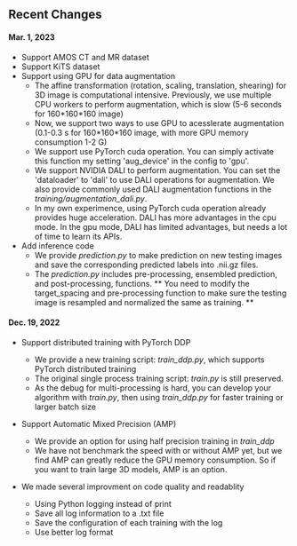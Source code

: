 ## Recent Changes

#### Mar. 1, 2023
- Support AMOS CT and MR dataset
- Support KiTS dataset
- Support using GPU for data augmentation
    - The affine transformation (rotation, scaling, translation, shearing) for 3D image is computational intensive. Previously, we use multiple CPU workers to perform augmentation, which is slow (5-6 seconds for 160\*160\*160 image)
    - Now, we support two ways to use GPU to acesslerate augmentation (0.1-0.3 s for 160\*160\*160 image, with more GPU memory consumption 1-2 G)
    - We support use PyTorch cuda operation. You can simply activate this function my setting 'aug\_device' in the config to 'gpu'.
    - We support NVIDIA DALI to perform augmentation. You can set the 'dataloader' to 'dali' to use DALI operations for augmentation. We also provide commonly used DALI augmentation functions in the *training/augmentation\_dali.py*.
    - In my own experimence, using PyTorch cuda operation already provides huge acceleration. DALI has more advantages in the cpu mode. In the gpu mode, DALI has limited advantages, but needs a lot of time to learn its APIs.
- Add inference code
    - We provide *prediction.py* to make prediction on new testing images and save the corresponding predicted labels into .nii.gz files.
    - The *prediction.py* includes pre-processing, ensembled prediction, and post-processing, functions. ** You need to modify the target\_spacing and pre-processing function to make sure the testing image is resampled and normalized the same as training. **

#### Dec. 19, 2022
- Support distributed training with PyTorch DDP
    - We provide a new training script: *train\_ddp.py*, which supports PyTorch distributed training
    - The original single process training script: *train.py* is still preserved.
    - As the debug for multi-processing is hard, you can develop your algorithm with *train.py*, then using *train\_ddp.py* for faster training or larger batch size

- Support Automatic Mixed Precision (AMP)
    - We provide an option for using half precision training in *train\_ddp*
    - We have not benchmark the speed with or without AMP yet, but we find AMP can greatly reduce the GPU memory consumption. So if you want to train large 3D models, AMP is an option.

- We made several improvment on code quality and readablity 
    - Using Python logging instead of print
    - Save all log information to a .txt file
    - Save the configuration of each training with the log
    - Use better log format
